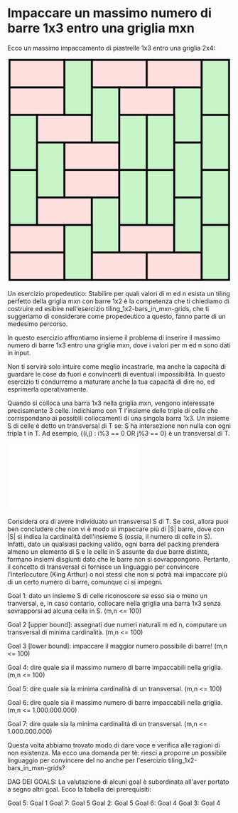 # Impaccare un massimo numero di barre 1x3 entro una griglia mxn

Ecco un massimo impaccamento di piastrelle 1x3 entro una griglia 2x4:

<!--- ![](https://upload.wikimedia.org/wikipedia/commons/a/a4/Pavage_domino.svg) -->
![esempio di tiling](figs/Pavage_domino.svg)

Un esercizio propedeutico: Stabilire per quali valori di m ed n esista un tiling perfetto della griglia mxn con barre 1x2 è la competenza che ti chiediamo di costruire ed esibire nell'esercizio tiling_1x2-bars_in_mxn-grids, che ti suggeriamo di considerare come propedeutico a questo, fanno parte di un medesimo percorso.

In questo esercizio affrontiamo insieme il problema di inserire il massimo numero di barre 1x3 entro una griglia mxn, dove i valori per m ed n sono dati in input.

Non ti servirà solo intuire come meglio incastrarle, ma anche la capacità di guardare le cose da fuori e convincerti di eventuali impossibilità.
In questo esercizio ti condurremo a maturare anche la tua capacità di dire no, ed esprimerla operativamente.

Quando si colloca una barra 1x3 nella griglia mxn, vengono interessate precisamente 3 celle. Indichiamo con T l'insieme delle triple di celle che corrispondano ai possibili collocamenti di una singola barra 1x3.
Un insieme S di celle è detto un transversal di T se:
S ha intersezione non nulla con ogni tripla t in T.
Ad esempio, \{(i,j) : i%3 == 0 OR j%3 == 0\} è un transversal di T.

![visualizzazione esempio di transversal](figs/example_tranversal.txt)


Considera ora di avere individuato un transversal S di T.
Se così, allora puoi ben concludere che non vi è modo si impaccare più di |S| barre, dove con |S| si indica la cardinalità dell'insieme S (ossia, il numero di celle in S).
Infatti, dato un qualsiasi packing valido, ogni barra del packing prenderà almeno un elemento di S e le celle in S assunte da due barre distinte, formano insiemi disgiunti dato che le barre non si sovrappongono.
Pertanto, il concetto di transversal ci fornisce un linguaggio per convincere l'interlocutore (King Arthur) o noi stessi che non si potrà mai impaccare più di un certo numero di barre, comunque ci si impegni.

Goal 1: dato un insieme S di celle riconoscere se esso sia o meno un tranversal,
e, in caso contario, collocare nella griglia una barra 1x3 senza sovrapporsi ad alcuna cella in S. (m,n <= 100)

Goal 2 [upper bound]: assegnati due numeri naturali m ed n, computare un transversal di minima cardinalità. (m,n <= 100)

Goal 3 [lower bound]: impaccare il maggior numero possibile di barre! (m,n <= 100)

Goal 4: dire quale sia il massimo numero di barre impaccabili nella griglia. (m,n <= 100)

Goal 5: dire quale sia la minima cardinalità di un transversal. (m,n <= 100)

Goal 6: dire quale sia il massimo numero di barre impaccabili nella griglia. (m,n <= 1.000.000.000)

Goal 7: dire quale sia la minima cardinalità di un transversal. (m,n <= 1.000.000.000)


Questa volta abbiamo trovato modo di dare voce e verifica alle ragioni di non esistenza. Ma ecco una domanda per tè: riesci a proporre un possibile linguaggio per convincere del no anche per l'esercizio tiling_1x2-bars_in_mxn-grids?

DAG DEI GOALS:
La valutazione di alcuni goal è subordinata all'aver portato a segno altri goal.
Ecco la tabella dei prerequisiti:

Goal 5: Goal 1
Goal 7: Goal 5
Goal 2: Goal 5
Goal 6: Goal 4
Goal 3: Goal 4
